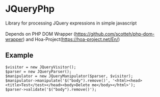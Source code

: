 # JQueryPhp #

Library for processing JQuery expressions in simple javascript
<br>
<br>
Depends on PHP DOM Wrapper (https://github.com/scotteh/php-dom-wrapper) and Hoa-Project(https://hoa-project.net/En/)

## Example ##
`$visitor = new JQueryVisitor();`<br>
`$parser = new JQueryParser();`<br>
`$manipulator = new JQueryManipulator($parser, $visitor);`<br>
`$manipulator->manipulate('$("body").remove()', '<html><head><title>Test</test></head><body>Delete me</body></html>');`<br>
`$parser->validate('$("body").remove()');`
